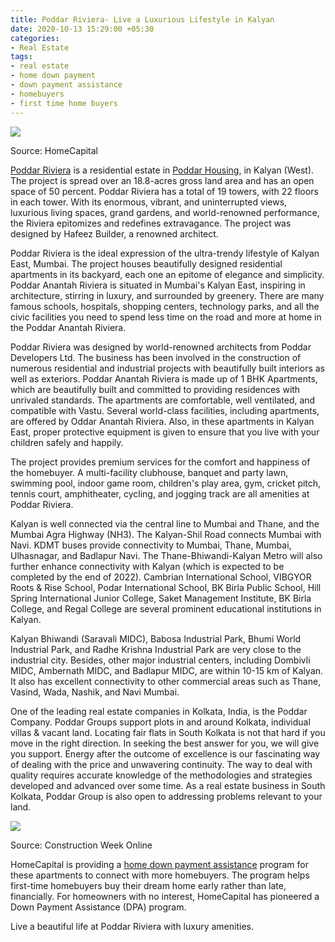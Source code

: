 ```yaml
---
title: Poddar Riviera- Live a Luxurious Lifestyle in Kalyan
date: 2020-10-13 15:29:00 +05:30
categories:
- Real Estate
tags:
- real estate
- home down payment
- down payment assistance
- homebuyers
- first time home buyers
---
```


**[![](https://lh5.googleusercontent.com/d7WTLvtvS7BvNW4VYLPEUpYqza8x-hTcxtIG_eB8h2yR1y6LOkj8_88cfOkD4ivCbvFQulQov4YgOqazgSuTmB5RkHjYpKxTsbK2aErBGonkxA4Pr6A6Oip7z-7o68qnLP34vFvm)](https://homecapital.in/property/540/poddar-riviera-1-bhk)**

Source: HomeCapital

[Poddar Riviera](https://homecapital.in/property/540/poddar-riviera-1-bhk) is a residential estate in [Poddar Housing](https://homecapital.in/offering/developer/poddar-housing), in Kalyan (West). The project is spread over an 18.8-acres gross land area and has an open space of 50 percent. Poddar Riviera has a total of 19 towers, with 22 floors in each tower. With its enormous, vibrant, and uninterrupted views, luxurious living spaces, grand gardens, and world-renowned performance, the Riviera epitomizes and redefines extravagance. The project was designed by Hafeez Builder, a renowned architect.

Poddar Riviera is the ideal expression of the ultra-trendy lifestyle of Kalyan East, Mumbai. The project houses beautifully designed residential apartments in its backyard, each one an epitome of elegance and simplicity. Poddar Anantah Riviera is situated in Mumbai's Kalyan East, inspiring in architecture, stirring in luxury, and surrounded by greenery. There are many famous schools, hospitals, shopping centers, technology parks, and all the civic facilities you need to spend less time on the road and more at home in the Poddar Anantah Riviera.

Poddar Riviera was designed by world-renowned architects from Poddar Developers Ltd. The business has been involved in the construction of numerous residential and industrial projects with beautifully built interiors as well as exteriors. Poddar Anantah Riviera is made up of 1 BHK Apartments, which are beautifully built and committed to providing residences with unrivaled standards. The apartments are comfortable, well ventilated, and compatible with Vastu. Several world-class facilities, including apartments, are offered by Oddar Anantah Riviera. Also, in these apartments in Kalyan East, proper protective equipment is given to ensure that you live with your children safely and happily.

The project provides premium services for the comfort and happiness of the homebuyer. A multi-facility clubhouse, banquet and party lawn, swimming pool, indoor game room, children's play area, gym, cricket pitch, tennis court, amphitheater, cycling, and jogging track are all amenities at Poddar Riviera.

Kalyan is well connected via the central line to Mumbai and Thane, and the Mumbai Agra Highway (NH3). The Kalyan-Shil Road connects Mumbai with Navi. KDMT buses provide connectivity to Mumbai, Thane, Mumbai, Ulhasnagar, and Badlapur Navi. The Thane-Bhiwandi-Kalyan Metro will also further enhance connectivity with Kalyan (which is expected to be completed by the end of 2022). Cambrian International School, VIBGYOR Roots & Rise School, Podar International School, BK Birla Public School, Hill Spring International Junior College, Saket Management Institute, BK Birla College, and Regal College are several prominent educational institutions in Kalyan.

Kalyan Bhiwandi (Saravali MIDC), Babosa Industrial Park, Bhumi World Industrial Park, and Radhe Krishna Industrial Park are very close to the industrial city. Besides, other major industrial centers, including Dombivli MIDC, Ambernath MIDC, and Badlapur MIDC, are within 10-15 km of Kalyan. It also has excellent connectivity to other commercial areas such as Thane, Vasind, Wada, Nashik, and Navi Mumbai.

One of the leading real estate companies in Kolkata, India, is the Poddar Company. Poddar Groups support plots in and around Kolkata, individual villas & vacant land. Locating fair flats in South Kolkata is not that hard if you move in the right direction. In seeking the best answer for you, we will give you support. Energy after the outcome of excellence is our fascinating way of dealing with the price and unwavering continuity. The way to deal with quality requires accurate knowledge of the methodologies and strategies developed and advanced over some time. As a real estate business in South Kolkata, Poddar Group is also open to addressing problems relevant to your land.

**[![](https://lh6.googleusercontent.com/KW7AQIZUTGJebOgrdwC22MzeCe6SlfE9zZijGtzg2nWv8wltF2nlzkdkzcx0CVIO8vRQ9kFoaDa4BALN1s0R1VeUC00XSVb7O1oQ15TRS7tCyATkHA3Frskwsb_8C88V_uA_Xhet)](https://homecapital.in/)**

Source: Construction Week Online

HomeCapital is providing a [home down payment assistance](https://homecapital.in/program) program for these apartments to connect with more homebuyers. The program helps first-time homebuyers buy their dream home early rather than late, financially. For homeowners with no interest, HomeCapital has pioneered a Down Payment Assistance (DPA) program.

Live a beautiful life at Poddar Riviera with luxury amenities.
